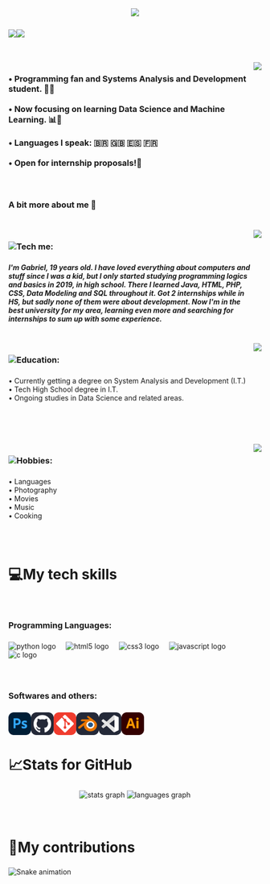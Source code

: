 <div align="center">
  <img height="300" src="https://github.com/gaelcoder/imgreadme/blob/main/gabgit.gif?raw=true"  />
</div>

###

<img align="left" height="60" src="https://raw.githubusercontent.com/Tarikul-Islam-Anik/Animated-Fluent-Emojis/master/Emojis/Travel%20and%20places/Ringed%20Planet.png"  />

###

<div align="left">
  <img height="60" src="https://readme-typing-svg.demolab.com?font=Honk&duration=4000&pause=1500&width=435&lines=Welcome+to+my+GitHub+page!;Where+my+ideas+turn+into+codes+%3A);This+is+literally+about+me!!;Personality+type%3A+ENFJ+(The+Protagonist);Casual+Gamer%2C+Techworm%2C+Life+Lover"  />
</div>

<h2 align="left"></h2>

###

<br clear="both">

<img align="right" height="200" src="https://images-wixmp-ed30a86b8c4ca887773594c2.wixmp.com/f/053ffc1f-b5a6-4c3c-b778-cd4c008943b6/d98wzle-576c7532-79ed-448f-956c-4ec3ce4f3ff3.gif?token=eyJ0eXAiOiJKV1QiLCJhbGciOiJIUzI1NiJ9.eyJzdWIiOiJ1cm46YXBwOjdlMGQxODg5ODIyNjQzNzNhNWYwZDQxNWVhMGQyNmUwIiwiaXNzIjoidXJuOmFwcDo3ZTBkMTg4OTgyMjY0MzczYTVmMGQ0MTVlYTBkMjZlMCIsIm9iaiI6W1t7InBhdGgiOiJcL2ZcLzA1M2ZmYzFmLWI1YTYtNGMzYy1iNzc4LWNkNGMwMDg5NDNiNlwvZDk4d3psZS01NzZjNzUzMi03OWVkLTQ0OGYtOTU2Yy00ZWMzY2U0ZjNmZjMuZ2lmIn1dXSwiYXVkIjpbInVybjpzZXJ2aWNlOmZpbGUuZG93bmxvYWQiXX0.FyNjtBctGauGqKqk7HvFM1sDpSJALTAvjkVtbY6qmyE"  />

###

<h3 align="left">•  Programming fan and Systems Analysis and Development student. 👨‍💻<br><br>• Now focusing on learning Data Science and Machine Learning. 📊🐍 <br><br>• Languages I speak: 🇧🇷 🇬🇧 🇪🇸 🇫🇷<br><br>• Open for internship proposals!💼</h3>

###

<br clear="both">

<h3 align="left">A bit more about me 📀</h3>

###

<br clear="both">

<img align="right" height="200" src="https://media.tenor.com/64epAObK2joAAAAj/finn-dance.gif"  />

###

<img align="left" height="25" src="https://raw.githubusercontent.com/Tarikul-Islam-Anik/Animated-Fluent-Emojis/master/Emojis/Smilies/Robot.png"  />
<h3 align="left">Tech me:</h3>

###

<h5 align="left">I'm Gabriel, 19 years old. I have loved everything about computers and stuff since I was a kid, but I only started studying programming logics and basics in 2019, in high school. There I learned Java, HTML, PHP, CSS, Data Modeling and SQL throughout it. Got 2 internships while in HS, but sadly none of them were about development.  Now I'm in the best university for my area, learning even more and searching for internships to sum up with some experience.</h5>

###

<br clear="both">

<img align="right" height="200" src="https://media.contentapi.ea.com/content/dam/eacom/SIMS/franchise-homepage/240322/common/thesims-plumbob-simpsirations.gif"  />

###

<img align="left" height="25" src="https://raw.githubusercontent.com/Tarikul-Islam-Anik/Animated-Fluent-Emojis/master/Emojis/People%20with%20professions/Man%20Student%20Medium%20Skin%20Tone.png"  />

<h3 align="left">Education:</h3>

###

<p align="left">• Currently getting a degree on System Analysis and Development (I.T.)<br>• Tech High School degree in I.T.<br>• Ongoing studies in Data Science and related areas.</p>


<br clear="both">

<img align="right" height="200" src="https://media.tenor.com/ZUVt_I76_2sAAAAi/slime-rancher.gif"  />

###

<img align="left" height="25" src="https://raw.githubusercontent.com/Tarikul-Islam-Anik/Animated-Fluent-Emojis/master/Emojis/People%20with%20professions/Man%20Technologist%20Medium%20Skin%20Tone.png"  />

<h3 align="left">Hobbies:</h3>

###

<p align="left">• Languages<br>• Photography<br>• Movies<br>• Music<br>• Cooking</p>

###

<br clear="both">

<h1 align="left">💻My tech skills</h1>

###

<br clear="both">

<h3 align="left">Programming Languages:</h3>

###

<div align="left">
  <img src="https://cdn.jsdelivr.net/gh/devicons/devicon/icons/python/python-original.svg" height="40" alt="python logo"  />
  <img width="12" />
  <img src="https://cdn.jsdelivr.net/gh/devicons/devicon/icons/html5/html5-original.svg" height="40" alt="html5 logo"  />
  <img width="12" />
  <img src="https://cdn.jsdelivr.net/gh/devicons/devicon/icons/css3/css3-original.svg" height="40" alt="css3 logo"  />
  <img width="12" />
  <img src="https://cdn.jsdelivr.net/gh/devicons/devicon/icons/javascript/javascript-original.svg" height="40" alt="javascript logo"  />
  <img width="12" />
  <img src="https://cdn.jsdelivr.net/gh/devicons/devicon/icons/c/c-original.svg" height="40" alt="c logo"  />
</div>

###

<br clear="both">

<h3 align="left">Softwares and others:</h3>

###

<img align="left" height="45" src="https://github.com/tandpfun/skill-icons/raw/main/icons/Photoshop.svg"  />

###

<img align="left" height="45" src="https://github.com/tandpfun/skill-icons/raw/main/icons/Github-Dark.svg"  />

###

<img align="left" height="45" src="https://github.com/tandpfun/skill-icons/raw/main/icons/Git.svg"  />

###

<img align="left" height="45" src="https://github.com/tandpfun/skill-icons/raw/main/icons/Blender-Dark.svg"  />

###

<img align="left" height="45" src="https://github.com/tandpfun/skill-icons/raw/main/icons/VSCode-Dark.svg"  />

###

<img align="left" height="45" src="https://github.com/tandpfun/skill-icons/raw/main/icons/Illustrator.svg"  />

###

<br clear="both">

<h1 align="left">📈Stats for GitHub</h1>

###

<div align="center">
  <img src="https://github-readme-stats.vercel.app/api?username=gaelcoder&hide_title=false&hide_rank=false&show_icons=true&include_all_commits=true&count_private=true&disable_animations=false&theme=dracula&locale=en&hide_border=false&order=1" height="150" alt="stats graph"  />
  <img src="https://github-readme-stats.vercel.app/api/top-langs?username=gaelcoder&locale=en&hide_title=false&layout=compact&card_width=320&langs_count=5&theme=dracula&hide_border=false&order=2" height="150" alt="languages graph"  />
</div>

###

<br clear="both">

<h1 align="left">📲My contributions</h1>

###

<img src="https://raw.githubusercontent.com/gaelcoder/gaelcoder/output/snake.svg" alt="Snake animation" />

###
